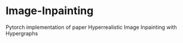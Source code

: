 # Image-Inpainting
Pytorch implementation of paper Hyperrealistic Image Inpainting with Hypergraphs
